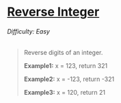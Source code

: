 # [Reverse Integer](https://leetcode.com/problems/reverse-integer/)

###### Difficulty: Easy

>Reverse digits of an integer.
>
> **Example1:**  x = 123, return 321
> 
> **Example2:**  x = -123, return -321
> 
> **Example3:**  x = 120, return 21